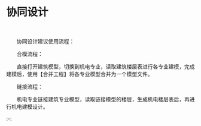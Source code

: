 #  协同设计
<br/>

&emsp;&emsp;协同设计建议使用流程：

&emsp;&emsp;合模流程：

&emsp;&emsp;直接打开建筑模型，切换到机电专业，读取建筑楼层表进行各专业建模，完成建模后，使用【合并工程】将各专业模型合并为一个模型文件。

&emsp;&emsp;链接流程：

&emsp;&emsp;机电专业链接建筑专业模型，读取链接模型的楼层，生成机电楼层表后，再进行机电建模设计。

:-: ![![](file:///C:\Users\pkpm\AppData\Local\Temp\ksohtml8136\wps195.jpg)](images/15_1623741181277.png)